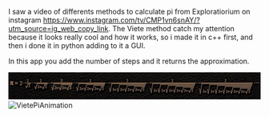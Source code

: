 I saw a video of differents methods to calculate pi from Exploratiorium on instagram https://www.instagram.com/tv/CMP1vn6snAY/?utm_source=ig_web_copy_link.
The Viete method catch my attention because it looks really cool and how it works, so i made it in c++ first, and then i done it in python adding to it a GUI.

In this app you add the number of steps and it returns the approximation.

![VietePiImage](https://github.com/MartinLingeri/PiViete/blob/master/Readme%20images/VietePiEcuation.png)
![VietePiAnimation](https://github.com/MartinLingeri/PiViete/blob/master/Readme%20images/VietePiAnimation.gif)
